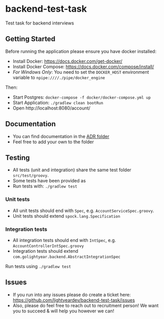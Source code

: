 # backend-test-task
Test task for backend interviews

## Getting Started

Before running the application please ensure you have docker installed:
* Install Docker: https://docs.docker.com/get-docker/
* Install Docker Compose: https://docs.docker.com/compose/install/
* *For Windows Only*: You need to set the `DOCKER_HOST` environment variable to `npipe:////./pipe/docker_engine`

Then:

* Start Postgres: `docker-compose -f docker/docker-compose.yml up`
* Start Application: `./gradlew clean bootRun`
* Open http://localhost:8080/account/

## Documentation
* You can find documentation in the [ADR folder](https://github.com/lightyeardev/backend-test-task/tree/main/adr)
* Feel free to add your own to the folder

## Testing
* All tests (unit and integration) share the same test folder `src/test/groovy`.
* Some tests have been provided as 
* Run tests with: `./gradlew test`

### Unit tests
* All unit tests should end with `Spec`, e.g. `AccountServiceSpec.groovy`.
* Unit tests should extend `spock.lang.Specification`

### Integration tests
* All integration tests should end with `IntSpec`, e.g. `AccountControllerIntSpec.groovy`
* Integration tests should extend `com.golightyear.backend.AbstractIntegrationSpec`

Run tests using `./gradlew test`

## Issues
* If you run into any issues please do create a ticket here: https://github.com/lightyeardev/backend-test-task/issues
* Also, please do feel free to reach out to recruitment person! We want you to succeed & will help you however we can!
